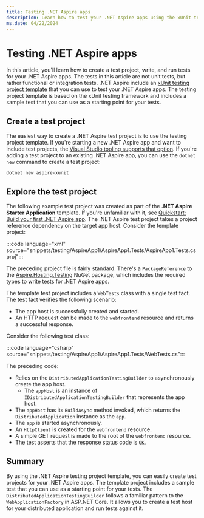 ```yaml
---
title: Testing .NET Aspire apps
description: Learn how to test your .NET Aspire apps using the xUnit testing framework.
ms.date: 04/22/2024
---
```


# Testing .NET Aspire apps

In this article, you'll learn how to create a test project, write, and run tests for your .NET Aspire apps. The tests in this article are not unit tests, but rather functional or integration tests. .NET Aspire include an [xUnit testing project template](setup-tooling.md#net-aspire-project-templates) that you can use to test your .NET Aspire apps. The testing project template is based on the xUnit testing framework and includes a sample test that you can use as a starting point for your tests.

## Create a test project

The easiest way to create a .NET Aspire test project is to use the testing project template. If you're starting a new .NET Aspire app and want to include test projects, the [Visual Studio tooling supports that option](setup-tooling.md#create-test-project). If you're adding a test project to an existing .NET Aspire app, you can use the `dotnet new` command to create a test project:

```dotnetcli
dotnet new aspire-xunit
```

## Explore the test project

The following example test project was created as part of the **.NET Aspire Starter Application** template. If you're unfamiliar with it, see [Quickstart: Build your first .NET Aspire app](../get-started/build-your-first-aspire-app.md). The .NET Aspire test project takes a project reference dependency on the target app host. Consider the template project:

:::code language="xml" source="snippets/testing/AspireApp1/AspireApp1.Tests/AspireApp1.Tests.csproj":::

The preceding project file is fairly standard. There's a `PackageReference` to the [Aspire.Hosting.Testing](https://www.nuget.org/packages/Aspire.Hosting.Testing) NuGet package, which includes the required types to write tests for .NET Aspire apps.

The template test project includes a `WebTests` class with a single test fact. The test fact verifies the following scenario:

- The app host is successfully created and started.
- An HTTP request can be made to the `webfrontend` resource and returns a successful response.

Consider the following test class:

:::code language="csharp" source="snippets/testing/AspireApp1/AspireApp1.Tests/WebTests.cs":::

The preceding code:

- Relies on the `DistributedApplicationTestingBuilder` to asynchronously create the app host.
  - The `appHost` is an instance of `IDistributedApplicationTestingBuilder` that represents the app host.
- The `appHost` has its `BuildAsync` method invoked, which returns the `DistributedApplication` instance as the `app`.
- The `app` is started asynchronously.
- An `HttpClient` is created for the `webfrontend` resource.
- A simple GET request is made to the root of the `webfrontend` resource.
- The test asserts that the response status code is `OK`.

## Summary

By using the .NET Aspire testing project template, you can easily create test projects for your .NET Aspire apps. The template project includes a sample test that you can use as a starting point for your tests. The `DistributedApplicationTestingBuilder` follows a familiar pattern to the `WebApplicationFactory` in ASP.NET Core. It allows you to create a test host for your distributed application and run tests against it.

